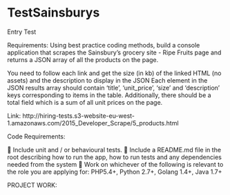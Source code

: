 # TestSainsburys
Entry Test 

Requirements:
Using best practice coding methods, build a console application that scrapes the
Sainsbury’s grocery site - Ripe Fruits page and returns a JSON array of all the
products on the page.

You need to follow each link and get the size (in kb) of the linked HTML (no assets)
and the description to display in the JSON
Each element in the JSON results array should contain ‘title’, ‘unit_price’, ‘size’ and
‘description’ keys corresponding to items in the table.
Additionally, there should be a total field which is a sum of all unit prices on the page.

Link:
http://hiring-tests.s3-website-eu-west-
1.amazonaws.com/2015_Developer_Scrape/5_products.html

Code Requirements:

 Include unit and / or behavioural tests.
 Include a README.md file in the root describing how to run the app, how to
run tests and any dependencies needed from the system
 Work on whichever of the following is relevant to the role you are applying for:
PHP5.4+, Python 2.7+, Golang 1.4+, Java 1.7+





PROJECT WORK:


